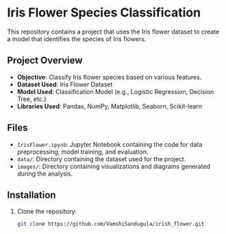 # Iris Flower Species Classification

This repository contains a project that uses the Iris flower dataset to create a model that identifies the species of Iris flowers.

## Project Overview

- **Objective**: Classify Iris flower species based on various features.
- **Dataset Used**: Iris Flower Dataset
- **Model Used**: Classification Model (e.g., Logistic Regression, Decision Tree, etc.)
- **Libraries Used**: Pandas, NumPy, Matplotlib, Seaborn, Scikit-learn

## Files

- `IrisFlower.ipynb`: Jupyter Notebook containing the code for data preprocessing, model training, and evaluation.
- `data/`: Directory containing the dataset used for the project.
- `images/`: Directory containing visualizations and diagrams generated during the analysis.

## Installation

1. Clone the repository:
   ```bash
   git clone https://github.com/VamshiSandugula/irish_flower.git

